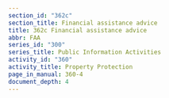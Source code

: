 ```yaml
---
section_id: "362c"
section_title: Financial assistance advice
title: 362c Financial assistance advice
abbr: FAA
series_id: "300"
series_title: Public Information Activities
activity_id: "360"
activity_title: Property Protection
page_in_manual: 360-4
document_depth: 4
---
```

